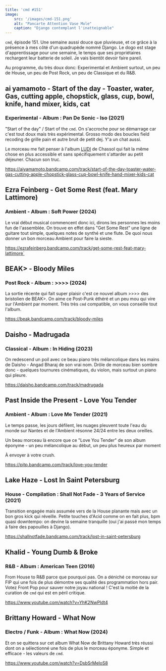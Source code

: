 ```yaml
---
title: 'cmd #151'
image:  
    src: '/images/cmd-151.png'
    alt: "Pancarte Attention Vase Mole" 
    caption: "Django contemplant l'inatteignable"
---
```


`cmd`, épisode 151. Une semaine aussi douce que pluvieuse, et ce grâce à la présence à mes côté d'un quadrupède nommé Django. Le dogo est stage d'apprentissage pour une semaine, le temps que ses propriétaires rechargent leur batterie de soleil. Je vais bientôt devoir faire pareil.

Au programme, du très doux donc: Experimental et Ambient surtout, un peu de House, un peu de Post Rock,  un peu de Classique et du R&B.

## ai yamamoto - Start of the day - Toaster, water, Gas, cutting apple, chopstick, glass, cup, bowl, knife, hand mixer, kids, cat 
### Experimental - Album : Pan De Sonic - Iso (2021)

"Start of the day" / Start of the `cmd`. On s'accroche pour se démarrage car c'est tout doux mais très expérimental. Grosso modo des boucles field recoding de grille pain et autre bruit de petit dej. Y'a un chat aussi.

Le morceau me fait penser à l'album [LUDI](https://www.youtube.com/watch?v=Ipm4Jxhm8YY) de Chassol qui fait la même chose en plus accessible et sans spécifiquement s'attarder au petit déjeuner. Chacun son truc.

https://aiyamamoto.bandcamp.com/track/start-of-the-day-toaster-water-gas-cutting-apple-chopstick-glass-cup-bowl-knife-hand-mixer-kids-cat

## Ezra Feinberg - Get Some Rest (feat. Mary Lattimore) 
### Ambient - Album : Soft Power (2024)

Le vrai début musical commencent donc ici, dirons les personnes les moins fun de l'assemblée. On trouve en effet dans "Get Some Rest" une ligne de guitare tout simple, quelques notes de synthé et une flute. De quoi nous donner un bon morceau Ambient pour faire la sieste.

https://ezrafeinberg.bandcamp.com/track/get-some-rest-feat-mary-lattimore`

## BEAK> - Bloody Miles 
### Post Rock - Album : >>>> (2024)

La sortie récente qui fait super plaisir c'est ce nouvel album >>>> des bristolien de BEAK>. On aime ce Post-Punk éthéré et un peu mou qui vire sur l'Ambient par moment. Très très `cmd` compatible, on vous conseille tout l'album.

https://beak.bandcamp.com/track/bloody-miles

## Daisho - Madrugada 
### Classical - Album : In Hiding (2023)

On redescend un poil avec ce beau piano très mélancolique dans les mains de Daisho - Angad Bharaj de son vrai nom. Drôle de morceau bien sombre donc - quelques tournures cinématiques, du violon, mais surtout un piano qui pleure.

https://daisho.bandcamp.com/track/madrugada

## Past Inside the Present - Love You Tender 
### Ambient - Album : Love Me Tender (2021)

Le temps passe, les jours défilent, les nuages pleuvent toute l'eau du monde sur Nantes et de l'Ambient résonne 24/24 entre les deux oreilles.

Un beau morceau là encore que ce "Love You Tender" de son album éponyme - un peu mélancolique au début, un peu plus heureux par moment

À envoyer à votre crush.

https://pitp.bandcamp.com/track/love-you-tender

## Lake Haze - Lost In Saint Petersburg 
### House - Compilation : Shall Not Fade - 3 Years of Service (2021)

Transition engagée mais assumée vers de la House planante mais avec un bon gros kick qui réveille. Petite touches d'Acid comme on en fait plus, bpm quasi downtempo: on devine la semaine tranquille (oui j'ai passé mon temps à faire des papouilles à Django).

https://shallnotfade.bandcamp.com/track/lost-in-saint-petersburg

## Khalid - Young Dumb & Broke 
### R&B - Album : American Teen (2016)

From House to R&B parce que pourquoi pas. On a déniché ce morceau sur FIP qui une fois de plus démontre ses qualité des programmation hors pair. Votez Front Pop pour sauver notre joyau national ! C'est la moitié de la curation de `cmd` qui est en péril critique.

https://www.youtube.com/watch?v=YhK2NwPIdt4

## Brittany Howard - What Now 
### Electro / Funk - Album : What Now (2024)

Et on se quittera sur cet album What Now de Brittany Howard très réussi dont on a sélectionné une fois de plus le morceau éponyme. Simple et efficace - les valeurs de `cmd`.

https://www.youtube.com/watch?v=DsbSrMeIoS8
